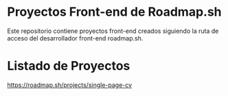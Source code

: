 # Proyectos Front-end de Roadmap.sh
Este repositorio contiene proyectos front-end creados siguiendo la ruta de acceso del desarrollador front-end roadmap.sh.
# Listado de Proyectos 
https://roadmap.sh/projects/single-page-cv